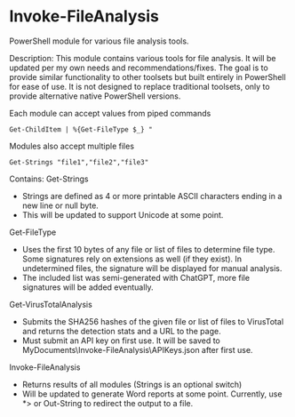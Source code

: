 # Invoke-FileAnalysis
PowerShell module for various file analysis tools.

Description:
This module contains various tools for file analysis. It will be updated per my own needs and recommendations/fixes. The goal is to provide similar functionality to other toolsets but built entirely in PowerShell for ease of use. It is not designed to replace traditional toolsets, only to provide alternative native PowerShell versions. 

Each module can accept values from piped commands 

    Get-ChildItem | %{Get-FileType $_} "
Modules also accept multiple files 

    Get-Strings "file1","file2","file3"



 Contains:
 Get-Strings 
 * Strings are defined as 4 or more printable ASCII characters ending in a new line or null byte.
 * This will be updated to support Unicode at some point.

Get-FileType
* Uses the first 10 bytes of any file or list of files to determine file type. Some signatures rely on extensions as well (if they exist). In undetermined files, the signature will be displayed for manual analysis.
* The included list was semi-generated with ChatGPT, more file signatures will be added eventually.

Get-VirusTotalAnalysis
* Submits the SHA256 hashes of the given file or list of files to VirusTotal and returns the detection stats and a URL to the page.
* Must submit an API key on first use. It will be saved to MyDocuments\Invoke-FileAnalysis\APIKeys.json after first use. 

Invoke-FileAnalysis
* Returns results of all modules (Strings is an optional switch)
* Will be updated to generate Word reports at some point. Currently, use *> or Out-String to redirect the output to a file. 
